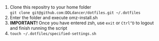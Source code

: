 1. Clone this repositry to your home folder  
`git clone git@github.com:DDLdancer/dotfiles.git ~/.dotfiles`  
2. Enter the folder and execute omz-install.sh  
3. **IMPORTANT!** Once you have entered zsh, use `exit` or `Ctrl^D` to logout and finish running the script  
4. `touch ~/.dotfiles/specified-settings.sh`
